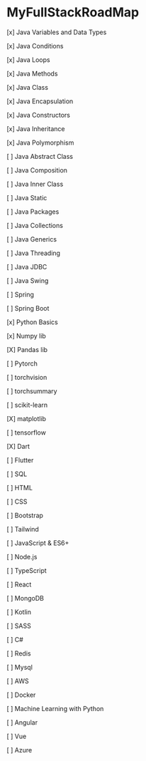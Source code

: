# MyFullStackRoadMap

[x] Java Variables and Data Types <p>
[x] Java Conditions <p>
[x] Java Loops <p>
[x] Java Methods <p>
[x] Java Class <p>
[x] Java Encapsulation <p>
[x] Java Constructors <p>
[x] Java Inheritance <p>
[x] Java Polymorphism <p>
[ ] Java Abstract Class <p>
[ ] Java Composition <p>
[ ] Java Inner Class <p>
[ ] Java Static <p>
[ ] Java Packages <p>
[ ] Java Collections <p>
[ ] Java Generics <p>
[ ] Java Threading <p>
[ ] Java JDBC <p>
[ ] Java Swing <p>
[ ] Spring  <p>
[ ] Spring Boot <p>
<p>
[x] Python Basics <p>
[x] Numpy lib <p>
[X] Pandas lib  <p>
[ ] Pytorch <p>
[ ] torchvision <p>
[ ] torchsummary <p>
[ ] scikit-learn <p>
[X] matplotlib <p>
[ ] tensorflow <p>
<p>
[X] Dart <p>
[ ] Flutter <p>
<p>
[ ] SQL <p>
[ ] HTML <p>
[ ] CSS <p>
[ ] Bootstrap <p>
[ ] Tailwind <p>
[ ] JavaScript & ES6+ <p>
[ ] Node.js <p>
[ ] TypeScript <p>
[ ] React <p>
[ ] MongoDB <p>
[ ] Kotlin <p>
[ ] SASS <p>
[ ] C# <p>
[ ] Redis <p>
[ ] Mysql <p>
[ ] AWS <p>
<p>
<p>
[ ] Docker <p>
[ ] Machine Learning with Python <p>
[ ] Angular <p>
[ ] Vue <p>
[ ] Azure <p>
